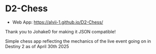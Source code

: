 # D2-Chess

- Web App: https://alvii-1.github.io/D2-Chess/

Thank you to Johake0 for making it JSON compatible!

Simple chess app reflecting the mechanics of the live event going on in Destiny 2 as of April 30th 2025
